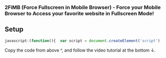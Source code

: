 ### 2FiMB (Force Fullscreen in Mobile Browser) - Force your Mobile Browser to Access your favorite website in Fullscreen Mode!
## Setup
```javascript
javascript:(function(){  var script = document.createElement('script');  script.src = 'https://wizzy-tv.github.io/2FiMB/src/2FiMB.js';  document.body.appendChild(script);})();
```
Copy the code from above ^, and follow the video tutorial at the bottom ↓.
